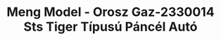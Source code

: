 ---
layout: product
title: "Meng Model - Orosz Gaz-2330014 Sts Tiger Típusú Páncél Autó"
price: "TBA" 
desc: "N/A"
img_path: "/assets/img/MMVS003.jpg"
brand: "N/A"
available: false
special_offer: false
new: false
soon: false
cat: "010000"
subcat: "011000"
subsubcat: "0N/A"
sifra: "MMVS003"
---